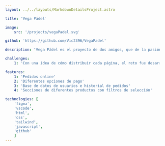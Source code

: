 ```yaml
---
layout: ../../layouts/MarkdownDetailsProject.astro

title: 'Vega Pádel'

image: 
    src: '/projects/vegaPadel.svg'

github: 'https://github.com/Vic2396/VegaPadel'

description: 'Vega Pádel es el proyecto de dos amigos, que de la pasión por este deporte lo hicieron su trabajo. Abrieron su primera tienda física y decidieron expandirse de forma virtual para llegar a más gente.'

challenges:
    1: 'Con una idea de cómo distribuir cada página, el reto fue desarrollar el menú de forma responsive, donde separamos por materiales, y en cada material encontramos un submenú con una serie de subcategorías para ir a ese producto en función de la subcategoría que seleccionemos.'

features:
    1: 'Pedidos online'
    2: 'Diferentes opciones de pago'
    3: 'Base de datos de usuarios e historial de pedidos'
    4: 'Secciones de diferentes productos con filtros de selección'

technologies: [
    'figma',
    'vscode', 
    'html',
    'css', 
    'tailwind', 
    'javascript',
    'github'
    ]
---
```

